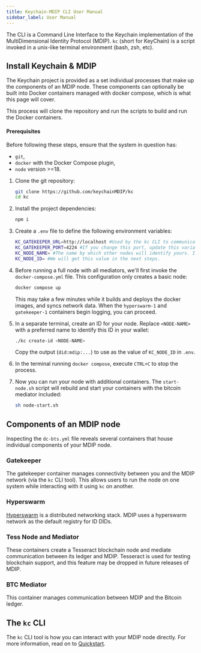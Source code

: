 ```yaml
---
title: Keychain-MDIP CLI User Manual
sidebar_label: User Manual
---
```


The CLI is a Command Line Interface to the Keychain implementation of the MultiDimensional Identity Protocol (MDIP). `kc` (short for KeyChain) is a script invoked in a unix-like terminal environment (bash, zsh, etc).

## Install Keychain & MDIP

The Keychain project is provided as a set individual processes that make up the components of an MDIP node. These components can optionally be built into Docker containers managed with docker compose, which is what this page will cover.

This process will clone the repository and run the scripts to build and run the Docker containers.

#### Prerequisites

Before following these steps, ensure that the system in question has:

- `git`,
- `docker` with the Docker Compose plugin,
- `node` version >=18.

1. Clone the git repository:

    ```sh
    git clone https://github.com/keychainMDIP/kc
    cd kc
    ```

1. Install the project dependencies:

    ```sh
    npm i
    ```

1. Create a `.env` file to define the following environment variables:

    ```sh title=".env"
    KC_GATEKEEPER_URL=http://localhost #Used by the kc CLI to communicate with the gatekeeper.
    KC_GATEKEEPER_PORT=4224 #If you change this port, update this variable on the system running kc (if separate).
    KC_NODE_NAME= #The name by which other nodes will identify yours. If blank, your node will show as "anon".
    KC_NODE_ID= #We will get this value in the next steps.
    ```

1. Before running a full node with all mediators, we'll first invoke the `docker-compose.yml` file. This configuration only creates a basic node:

    ```sh
    docker compose up
    ```

    This may take a few minutes while it builds and deploys the docker images, and syncs network data. When the `hyperswarm-1` and `gatekeeper-1` containers begin logging, you can proceed.

1. In a separate terminal, create an ID for your node. Replace `<NODE-NAME>` with a preferred name to identify this ID in your wallet:

    ```sh
    ./kc create-id <NODE-NAME>
    ```

    Copy the output (`did:mdip:...`) to use as the value of `KC_NODE_ID` in `.env`.

1. In the terminal running `docker compose`, execute `CTRL+C` to stop the process.

1. Now you can run your node with additional containers. The `start-node.sh` script will rebuild and start your containers with the bitcoin mediator included:

    ```sh
    sh node-start.sh
    ```

## Components of an MDIP node

Inspecting the `dc-bts.yml` file reveals several containers that house individual components of your MDIP node.

### Gatekeeper

The gatekeeper container manages connectivity between you and the MDIP network (via the `kc` CLI tool). This allows users to run the node on one system while interacting with it using `kc` on another.

### Hyperswarm

[Hyperswarm](https://github.com/holepunchto/hyperswarm) is a distributed networking stack. MDIP uses a hyperswarm network as the default registry for ID DIDs.

### Tess Node and Mediator

These containers create a Tesseract blockchain node and mediate communication between its ledger and MDIP. Tesseract is used for testing blockchain support, and this feature may be dropped in future releases of MDIP.

### BTC Mediator

This container manages communication between MDIP and the Bitcoin ledger.

## The `kc` CLI

The `kc` CLI tool is how you can interact with your MDIP node directly. For more information, read on to [Quickstart](quickstart).